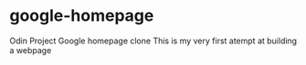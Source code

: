 # google-homepage
Odin Project Google homepage clone
This is my very first atempt at building a webpage
